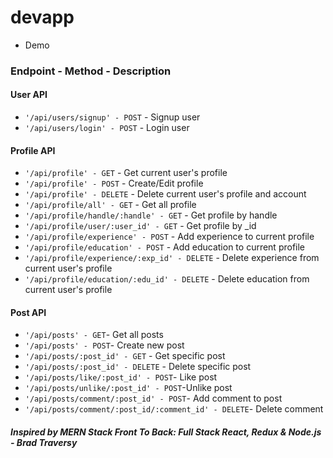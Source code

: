 # devapp
* Demo

### Endpoint - Method - Description
#### User API
* `'/api/users/signup' - POST` - Signup user
* `'/api/users/login' - POST` - Login user

#### Profile API
* `'/api/profile' - GET` - Get current user's profile
* `'/api/profile' - POST` - Create/Edit profile
* `'/api/profile' - DELETE` - Delete current user's profile and account
* `'/api/profile/all' - GET` - Get all profile
* `'/api/profile/handle/:handle' - GET` - Get profile by handle
* `'/api/profile/user/:user_id' - GET` - Get profile by _id
* `'/api/profile/experience' - POST` - Add experience to current profile
* `'/api/profile/education' - POST` - Add education to current profile
* `'/api/profile/experience/:exp_id' - DELETE` - Delete experience from current user's profile
* `'/api/profile/education/:edu_id' - DELETE` - Delete education from current user's profile

#### Post API

* `'/api/posts' - GET`- Get all posts
* `'/api/posts' - POST`- Create new post
* `'/api/posts/:post_id' - GET` - Get specific post
* `'/api/posts/:post_id' - DELETE` - Delete specific post
* `'/api/posts/like/:post_id' - POST`- Like post
* `'/api/posts/unlike/:post_id' - POST`-Unlike post
* `'/api/posts/comment/:post_id' - POST`- Add comment to post
* `'/api/posts/comment/:post_id/:comment_id' - DELETE`- Delete comment

##### Inspired by MERN Stack Front To Back: Full Stack React, Redux & Node.js - Brad Traversy
